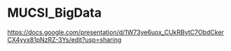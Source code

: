 # MUCSI_BigData

https://docs.google.com/presentation/d/1W73ye6uox_CUkRBytC7ObdCkerCX4yyx81pNzRZ-3Ys/edit?usp=sharing
